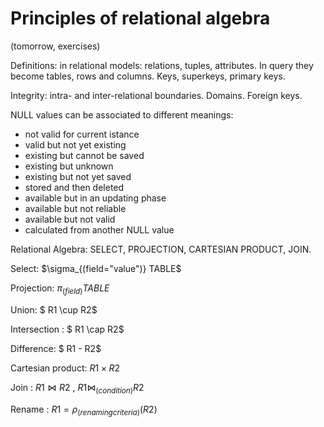 # Principles of relational algebra

(tomorrow, exercises)

Definitions: in relational models: relations, tuples, attributes. In query they become tables, rows and columns.
Keys, superkeys, primary keys.

Integrity: intra- and inter-relational boundaries. Domains. Foreign keys.

NULL values can be associated to different meanings:

* not valid for current istance
* valid but not yet existing
* existing but cannot be saved
* existing but unknown
* existing but not yet saved
* stored and then deleted
* available but in an updating phase
* available but not reliable
* available but not valid
* calculated from another NULL value

Relational Algebra: SELECT, PROJECTION, CARTESIAN PRODUCT, JOIN.

Select:  $\sigma_{(field="value")} TABLE$

Projection: $\pi_{(field)} TABLE$

Union: $ R1 \cup R2$

Intersection : $ R1 \cap R2$

Difference: $ R1 - R2$

Cartesian product: $R1 \times R2$

Join : $R1 \bowtie R2$ , $R1 \bowtie_{(condition)} R2$

Rename : $R1 = \rho_{(renaming criteria)} (R2)$

